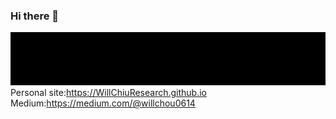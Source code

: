 ### Hi there 👋
![image](https://github.com/willchiu0614/willchiu0614/blob/main/intro.gif)
Personal site:https://WillChiuResearch.github.io
Medium:https://medium.com/@willchou0614
